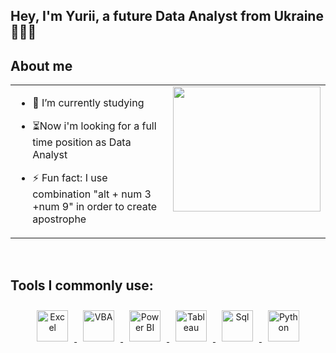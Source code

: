 ## Hey, I'm Yurii, a future  Data Analyst from Ukraine  👋👨‍💻
  
## About me 
  



<table border-top-width="0"><tr border="none"><td valign="top" width="50%" border="none">

- 🔭 I’m currently studying
  
  
- ⏳Now i'm looking for a full time position as Data Analyst
  

- ⚡ Fun fact: I use combination "alt + num 3 +num 9" in order to create apostrophe  


</td><td valign="top" width="50%" border="none">

<div align="center">
<img src="https://gifdb.com/images/high/garfield-hi-there-greetings-brbfi0t9qovtvj04.gif" align="center" height="200" style="width: 100%" />
</div>  


</td></tr></table>  

<br/>  


## Tools I commonly use: 
<p align="center">
  <a href="https://en.wikipedia.org/wiki/Microsoft_Excel" target="_blank">
    <img src="https://cdn.pixabay.com/photo/2021/01/30/12/15/excel-5963669_1280.png" alt="Excel" height="50" style="margin: 10px"/>
  </a>
  <a href="https://en.wikipedia.org/wiki/Visual_Basic_for_Applications" target="_blank">
    <img src="https://logodix.com/logo/700926.png" alt="VBA" height="50" style="margin: 10px"/>
  </a>
  <a href="https://en.wikipedia.org/wiki/Microsoft_Power_BI" target="_blank">
    <img src="https://upload.wikimedia.org/wikipedia/commons/c/cf/New_Power_BI_Logo.svg" alt="Power BI" height="50" style="margin: 10px"/>
  </a>
  <a href="https://en.wikipedia.org/wiki/Tableau_Software" target="_blank">
    <img src="https://logos-world.net/wp-content/uploads/2021/10/Tableau-Symbol.png" alt="Tableau" height="50" style="margin: 10px"/>
  </a>
  <a href="https://en.wikipedia.org/wiki/SQL" target="_blank">
    <img src="https://upload.wikimedia.org/wikipedia/commons/thumb/8/87/Sql_data_base_with_logo.png/800px-Sql_data_base_with_logo.png" alt="Sql" height="50" style="margin: 10px"/>
  </a>
  <a href="https://www.python.org/" target="_blank">
    <img src="https://upload.wikimedia.org/wikipedia/commons/c/c3/Python-logo-notext.svg" alt="Python" height="50" style="margin: 10px"/>
  </a>
</p>
  

<br/>  







